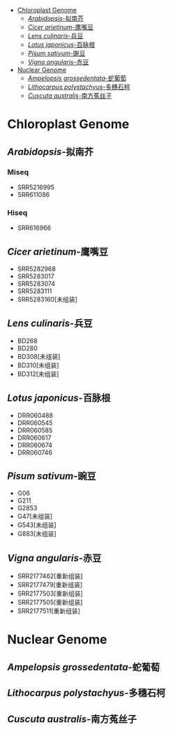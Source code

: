 [TOC levels=1-2]: # " "
+ [Chloroplast Genome](#chloroplast-genome)
    + [*Arabidopsis*-拟南芥](#arabidopsis-拟南芥)
    + [*Cicer arietinum*-鹰嘴豆](#cicer-arietinum-鹰嘴豆)
    + [*Lens culinaris*-兵豆](#lens-culinaris-兵豆)
    + [*Lotus japonicus*-百脉根](#lotus-japonicus-百脉根)
    + [*Pisum sativum*-豌豆](#pisum-sativum-豌豆)
    + [*Vigna angularis*-赤豆](#vigna-angularis-赤豆)
+ [Nuclear Genome](#nuclear-genome)
    + [*Ampelopsis grossedentata*-蛇葡萄](#ampelopsis-grossedentata-蛇葡萄)
    + [*Lithocarpus polystachyus*-多穗石柯](#lithocarpus-polystachyus-多穗石柯)
    + [*Cuscuta australis*-南方菟丝子](#cuscuta-australis-南方菟丝子)

# Chloroplast Genome
## *Arabidopsis*-拟南芥
### Miseq
+ SRR5216995
+ SRR611086
### Hiseq
+ SRR616966

## *Cicer arietinum*-鹰嘴豆
+ SRR5282968
+ SRR5283017
+ SRR5283074
+ SRR5283111
+ SRR5283160[未组装]

## *Lens culinaris*-兵豆
+ BD268
+ BD280
+ BD308[未组装]
+ BD310[未组装]
+ BD312[未组装]

## *Lotus japonicus*-百脉根
+ DRR060488
+ DRR060545
+ DRR060585
+ DRR060617
+ DRR060674
+ DRR060746

## *Pisum sativum*-豌豆
+ G06
+ G211
+ G2853
+ G47[未组装]
+ G543[未组装]
+ G883[未组装]

## *Vigna angularis*-赤豆
+ SRR2177462[重新组装]
+ SRR2177479[重新组装]
+ SRR2177503[重新组装]
+ SRR2177505[重新组装]
+ SRR2177511[重新组装]

# Nuclear Genome
## *Ampelopsis grossedentata*-蛇葡萄
## *Lithocarpus polystachyus*-多穗石柯
## *Cuscuta australis*-南方菟丝子
